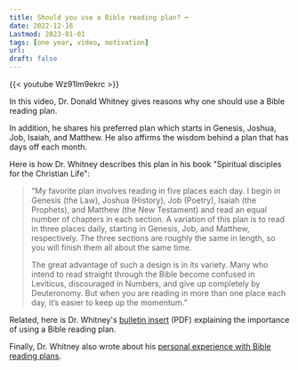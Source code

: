 ```yaml
---
title: Should you use a Bible reading plan? ➡️
date: 2022-12-16
Lastmod: 2023-01-01 
tags: [one year, video, motivation]
url:
draft: false
---
```


{{< youtube Wz91Im9ekrc >}} 

In this video, Dr. Donald Whitney gives reasons why one should use a Bible reading plan.

In addition, he shares his preferred plan which starts in Genesis, Joshua, Job, Isaiah, and Matthew. He also affirms the wisdom behind a plan that has days off each month.

Here is how Dr. Whitney describes this plan in his book "Spiritual disciples for the Christian Life":

> “My favorite plan involves reading in five places each day. I begin in Genesis (the Law), Joshua (History), Job (Poetry), Isaiah (the Prophets), and Matthew (the New Testament) and read an equal number of chapters in each section. A variation of this plan is to read in three places daily, starting in Genesis, Job, and Matthew, respectively. The three sections are roughly the same in length, so you will finish them all about the same time.
>
> The great advantage of such a design is in its variety. Many who intend to read straight through the Bible become confused in Leviticus, discouraged in Numbers, and give up completely by Deuteronomy. But when you are reading in more than one place each day, it’s easier to keep up the momentum.” 

Related, here is Dr. Whitney's [bulletin insert](https://biblicalspirituality.org/wp-content/uploads/2011/02/Use-a-Bible-Reading-Plan.pdf) (PDF) explaining the importance of using a Bible reading plan.

Finally, Dr. Whitney also wrote about his [personal experience with Bible reading plans](https://biblicalspirituality.org/how-i-started-reading-the-bible-every-day-encouragement-for-parents-children/).